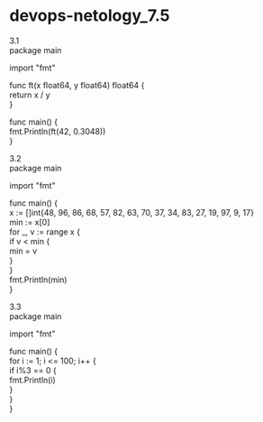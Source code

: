 # devops-netology_7.5

3.1  
package main  

import "fmt"  

func ft(x float64, y float64) float64 {  
	return x / y  
}  

func main() {  
	fmt.Println(ft(42, 0.3048))  
}  

3.2  
package main  

import "fmt"  

func main() {  
	x := []int{48, 96, 86, 68, 57, 82, 63, 70, 37, 34, 83, 27, 19, 97, 9, 17}  
	min := x[0]  
	for _, v := range x {  
		if v < min {  
			min = v  
		}  
	}  
	fmt.Println(min)  
}  

3.3  
package main  

import "fmt"  

func main() {  
	for i := 1; i <= 100; i++ {  
		if i%3 == 0 {  
			fmt.Println(i)  
		}  
	}  
}  
